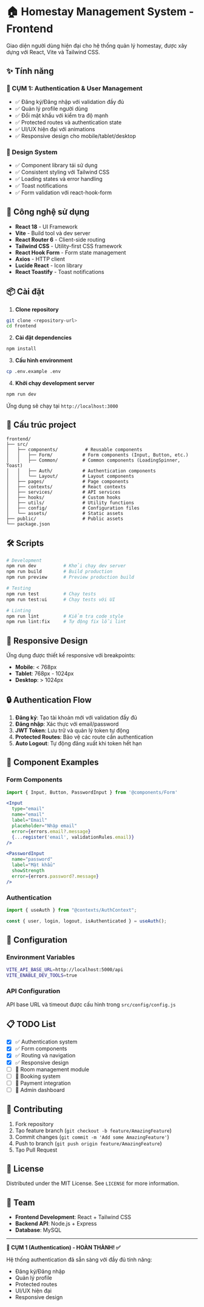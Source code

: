 # 🏠 Homestay Management System - Frontend

Giao diện người dùng hiện đại cho hệ thống quản lý homestay, được xây dựng với React, Vite và Tailwind CSS.

## ✨ Tính năng

### 🔐 CỤM 1: Authentication & User Management

- ✅ Đăng ký/Đăng nhập với validation đầy đủ
- ✅ Quản lý profile người dùng
- ✅ Đổi mật khẩu với kiểm tra độ mạnh
- ✅ Protected routes và authentication state
- ✅ UI/UX hiện đại với animations
- ✅ Responsive design cho mobile/tablet/desktop

### 🎨 Design System

- ✅ Component library tái sử dụng
- ✅ Consistent styling với Tailwind CSS
- ✅ Loading states và error handling
- ✅ Toast notifications
- ✅ Form validation với react-hook-form

## 🚀 Công nghệ sử dụng

- **React 18** - UI Framework
- **Vite** - Build tool và dev server
- **React Router 6** - Client-side routing
- **Tailwind CSS** - Utility-first CSS framework
- **React Hook Form** - Form state management
- **Axios** - HTTP client
- **Lucide React** - Icon library
- **React Toastify** - Toast notifications

## 📦 Cài đặt

1. **Clone repository**

```bash
git clone <repository-url>
cd frontend
```

2. **Cài đặt dependencies**

```bash
npm install
```

3. **Cấu hình environment**

```bash
cp .env.example .env
```

4. **Khởi chạy development server**

```bash
npm run dev
```

Ứng dụng sẽ chạy tại `http://localhost:3000`

## 📁 Cấu trúc project

```
frontend/
├── src/
│   ├── components/          # Reusable components
│   │   ├── Form/           # Form components (Input, Button, etc.)
│   │   ├── Common/         # Common components (LoadingSpinner, Toast)
│   │   ├── Auth/           # Authentication components
│   │   └── Layout/         # Layout components
│   ├── pages/              # Page components
│   ├── contexts/           # React contexts
│   ├── services/           # API services
│   ├── hooks/              # Custom hooks
│   ├── utils/              # Utility functions
│   ├── config/             # Configuration files
│   └── assets/             # Static assets
├── public/                 # Public assets
└── package.json
```

## 🛠️ Scripts

```bash
# Development
npm run dev          # Khởi chạy dev server
npm run build        # Build production
npm run preview      # Preview production build

# Testing
npm run test         # Chạy tests
npm run test:ui      # Chạy tests với UI

# Linting
npm run lint         # Kiểm tra code style
npm run lint:fix     # Tự động fix lỗi lint
```

## 📱 Responsive Design

Ứng dụng được thiết kế responsive với breakpoints:

- **Mobile**: < 768px
- **Tablet**: 768px - 1024px
- **Desktop**: > 1024px

## 🔒 Authentication Flow

1. **Đăng ký**: Tạo tài khoản mới với validation đầy đủ
2. **Đăng nhập**: Xác thực với email/password
3. **JWT Token**: Lưu trữ và quản lý token tự động
4. **Protected Routes**: Bảo vệ các route cần authentication
5. **Auto Logout**: Tự động đăng xuất khi token hết hạn

## 🎨 Component Examples

### Form Components

```jsx
import { Input, Button, PasswordInput } from '@components/Form'

<Input
  type="email"
  name="email"
  label="Email"
  placeholder="Nhập email"
  error={errors.email?.message}
  {...register('email', validationRules.email)}
/>

<PasswordInput
  name="password"
  label="Mật khẩu"
  showStrength
  error={errors.password?.message}
/>
```

### Authentication

```jsx
import { useAuth } from "@contexts/AuthContext";

const { user, login, logout, isAuthenticated } = useAuth();
```

## 🔧 Configuration

### Environment Variables

```bash
VITE_API_BASE_URL=http://localhost:5000/api
VITE_ENABLE_DEV_TOOLS=true
```

### API Configuration

API base URL và timeout được cấu hình trong `src/config/config.js`

## 📋 TODO List

- [x] ✅ Authentication system
- [x] ✅ Form components
- [x] ✅ Routing và navigation
- [x] ✅ Responsive design
- [ ] 🔄 Room management module
- [ ] 🔄 Booking system
- [ ] 🔄 Payment integration
- [ ] 🔄 Admin dashboard

## 🤝 Contributing

1. Fork repository
2. Tạo feature branch (`git checkout -b feature/AmazingFeature`)
3. Commit changes (`git commit -m 'Add some AmazingFeature'`)
4. Push to branch (`git push origin feature/AmazingFeature`)
5. Tạo Pull Request

## 📄 License

Distributed under the MIT License. See `LICENSE` for more information.

## 👥 Team

- **Frontend Development**: React + Tailwind CSS
- **Backend API**: Node.js + Express
- **Database**: MySQL

---

**🎯 CỤM 1 (Authentication) - HOÀN THÀNH! ✅**

Hệ thống authentication đã sẵn sàng với đầy đủ tính năng:

- Đăng ký/Đăng nhập
- Quản lý profile
- Protected routes
- UI/UX hiện đại
- Responsive design
